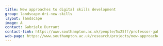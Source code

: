 ```yaml
---
title: New approaches to digital skills development
group: landscape-dri-new-skills
layout: landscape
image: A
contact: Gabriele Durrant
contact-link: https://www.southampton.ac.uk/people/5x25ff/professor-gabriele-durrant
web-page: https://www.southampton.ac.uk/research/projects/new-approaches-to-digital-skills-development
---
```


